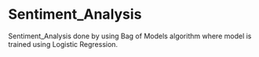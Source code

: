 # Sentiment_Analysis
Sentiment_Analysis done by using Bag of Models algorithm where model is trained using Logistic Regression.
